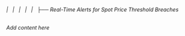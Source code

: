 ###### |   |   |   |   |   ├── Real-Time Alerts for Spot Price Threshold Breaches

*Add content here*